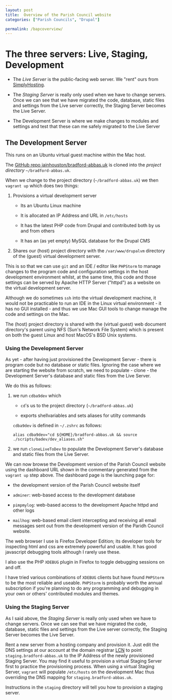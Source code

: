 ```yaml
--- 
layout: post  
title:  Overview of the Parish Council website  
categories: ["Parish Councils", "Drupal"]  

permalink: /bapcoverview/
--- 
```



# The three servers: Live, Staging, Development


-  The *Live Server* is the public-facing web server. We "rent" ours from [SimplyHosting](https://www.simplyhosting.com).  

-  The *Staging Server* is really only used when we have to change servers. Once we can see that we have migrated the code, database, static files and settings from the Live server correctly, the Staging Server becomes the Live Server.

-  The Development Server is where we make changes to modules and settings and test that these can me safely migrated to the Live Server

## The Development Server

This runs on an Ubuntu virtual guest machine within the Mac host.  

The [GitHub repo iainhouston/bradford-abbas.uk](https://github.com/iainhouston/bradford-abbas.uk) is cloned into the *project directory* `~/bradford-abbas.uk`.   
 
When we change to the project directory (`~/bradford-abbas.uk`) we then `vagrant up` which does two things:  

1.  Provisions a virtual development server

    -  Its an Ubuntu Linux machine 
    
    -  It is allocated an IP Address and URL in `/etc/hosts` 
    
    -  It has the latest PHP code from Drupal and  contributed both by us and from others
    
    -  It has an (as yet empty) MySQL database for the Drupal CMS  
    
2.  Shares our (host) project directory with the `/var/www/drupalvm` directory of the (guest)  virtual development server.  

This is so that we can use `git` and an IDE / editor like `PHPStorm` to manage changes to the program code and configuration settings in the host development environment whilst, at the same time, this code and those settings can be served by Apache HTTP Server ("httpd") as a website on the virtual development server.

Although we do sometimes `ssh` into the virtual development machine, it would not be practicable to run an IDE in the Linux virtual environment - it has no GUI installed - and thus we use  Mac GUI tools to change manage the code and settings on the Mac. 

The (host) project directory is shared with the (virtual guest) web document directory's parent using NFS (Sun's Network File System) which is present on both the guest Linux and host MacOS's BSD Unix systems.

### Using the Development Server

As yet - after having just provisioned the Development Server - there is program code but no database or static files. Ignoring the case where we are starting the website from scratch, we need to populate - clone - the Development Server's database and static files from the Live Server.

We do this as follows:  

1.  we run `cdba9dev` which  

    -  `cd`'s us to the project directory (`~/bradford-abbas.uk`)  
    
    -  exports shellvariables and sets aliases for utilty commands  
    
    `cdba9dev` is defined in `~/.zshrc` as follows:  
    
    `alias cdba9dev="cd ${HOME}/bradford-abbas.uk && source ./scripts/badev/dev_aliases.sh"`  
    
2.  we run `cloneLiveToDev` to populate the Development Server's database and static files from the Live Server.

We can now browse the Development version of the Parish Council website using the dashboard URL shown in the commentary generated from the `vagrant up` step above. The dashboard page is the launching page for:  

-  the development version of the Parish Council website itself  

-  `adminer`: web-based access to the development database  

-  `pimpmylog`: web-based access to the development Apache httpd and other logs  

-  `mailhog`: web-based email client intercepting and receiving all email messages sent out  from the development version of the Paridh Council website.  


The web browser I use is Firefox Developer Edition; its developer tools for inspecting html and css are extremely powerful and usable. It has good javascript debugging tools although I rarely use these.

I also use the PHP `XDEBUG` plugin in Firefox to toggle debugging sessions on and off.

I have tried various combinations of `XDEBUG` clients but have found `PHPStorm` to be the most reliable and useable. `PHPStorm` is probably worth the annual subscription if you're planning to do any programming and debugging in your own or others' contributed modules and themes.

### Using the Staging Server  

As I said above, the *Staging Server* is really only used when we have to change servers. Once we can see that we have migrated the code, database, static files and settings from the Live server correctly, the Staging Server becomes the Live Server.

Rent a new server from a hosting company and provision it. Just edit the DNS settings at our account at the domain registrar [LCN](https://www.lcn.com) to point `staging.bradford-abbas.uk` to the IP Address of the newly provisioned Staging Server. You may find it useful to  provision a virtual Staging Server first to practice the provisioning process. When using a virtual Staging Server, `vagrant` will populate `/etc/hosts` on the development Mac thus overriding the DNS mapping for `staging.bradford-abbas.uk`. 
 
 Instructions in the `staging` directory will tell you how to provision a staging server. 













